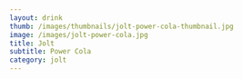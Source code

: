 ```yaml
---
layout: drink
thumb: /images/thumbnails/jolt-power-cola-thumbnail.jpg
image: /images/jolt-power-cola.jpg
title: Jolt
subtitle: Power Cola
category: jolt
---
```


